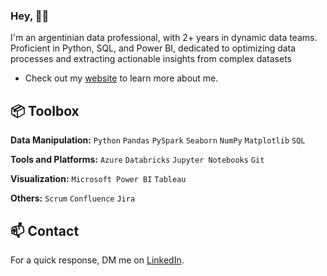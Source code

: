 ### Hey, 👋🏽  

I'm an argentinian data professional, with 2+ years in dynamic data teams. Proficient in Python, SQL, and Power BI, dedicated to
 optimizing data processes and extracting actionable insights from complex datasets

- Check out my [website](https://www.thiagosequeira.vercel.app/) to learn more about me.
 
## 📦 Toolbox

**Data Manipulation:** `Python` `Pandas` `PySpark` `Seaborn` `NumPy` `Matplotlib` `SQL`
 
**Tools and Platforms:** `Azure` `Databricks` `Jupyter Notebooks` `Git`

**Visualization:** `Microsoft Power BI` `Tableau`

**Others:** `Scrum` `Confluence` `Jira`

## 📫 Contact

 For a quick response, DM me on [LinkedIn](https://www.linkedin.com/in/thiagosequeira/). 
